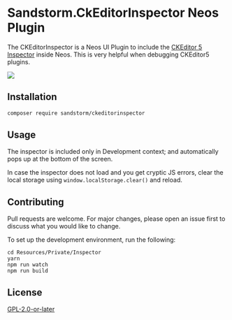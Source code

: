 # Sandstorm.CkEditorInspector Neos Plugin

The CKEditorInspector is a Neos UI Plugin to include the [CKEditor 5 Inspector](https://ckeditor.com/docs/ckeditor5/latest/framework/guides/development-tools.html#ckeditor-5-inspector) inside Neos. This is very helpful when debugging CKEditor5 plugins.


<img src="https://user-images.githubusercontent.com/190777/59579198-039f2400-90cc-11e9-9003-e8b8b0cca16f.png">

## Installation

```bash
composer require sandstorm/ckeditorinspector
```

## Usage

The inspector is included only in Development context; and automatically pops up at the bottom of the screen.

In case the inspector does not load and you get cryptic JS errors, clear the local storage using `window.localStorage.clear()` and reload.

## Contributing

Pull requests are welcome. For major changes, please open an issue first to discuss what you would like to change.

To set up the development environment, run the following:

```
cd Resources/Private/Inspector
yarn
npm run watch
npm run build
```

## License

[GPL-2.0-or-later](https://choosealicense.com/licenses/gpl-2.0/)
